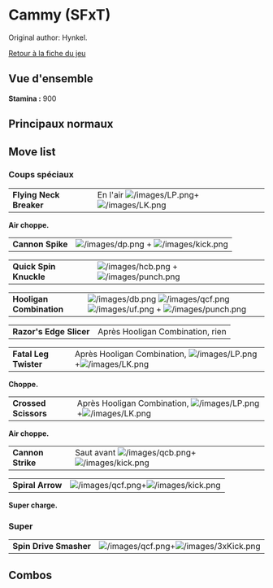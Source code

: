 # Cammy (SFxT)

Original author: Hynkel.

[Retour à la fiche du jeu](Street_Fighter_x_Tekken "wikilink")

## Vue d'ensemble

**Stamina :** 900

## Principaux normaux

## Move list

### Coups spéciaux

|                         |                                                                                    |
|-------------------------|------------------------------------------------------------------------------------|
| **Flying Neck Breaker** | En l'air ![](/images/LP.png "/images/LP.png")+![](/images/LK.png "/images/LK.png") |

**Air choppe.**

|                  |                                                                                 |
|------------------|---------------------------------------------------------------------------------|
| **Cannon Spike** | ![](/images/dp.png "/images/dp.png") + ![](/images/kick.png "/images/kick.png") |

|                        |                                                                                     |
|------------------------|-------------------------------------------------------------------------------------|
| **Quick Spin Knuckle** | ![](/images/hcb.png "/images/hcb.png") + ![](/images/punch.png "/images/punch.png") |

|                          |                                                                                                                                                               |
|--------------------------|---------------------------------------------------------------------------------------------------------------------------------------------------------------|
| **Hooligan Combination** | ![](/images/db.png "/images/db.png") ![](/images/qcf.png "/images/qcf.png") ![](/images/uf.png "/images/uf.png") + ![](/images/punch.png "/images/punch.png") |

|                         |                                  |
|-------------------------|----------------------------------|
| **Razor's Edge Slicer** | Après Hooligan Combination, rien |

|                       |                                                                                                       |
|-----------------------|-------------------------------------------------------------------------------------------------------|
| **Fatal Leg Twister** | Après Hooligan Combination, ![](/images/LP.png "/images/LP.png")+![](/images/LK.png "/images/LK.png") |

**Choppe.**

|                      |                                                                                                       |
|----------------------|-------------------------------------------------------------------------------------------------------|
| **Crossed Scissors** | Après Hooligan Combination, ![](/images/LP.png "/images/LP.png")+![](/images/LK.png "/images/LK.png") |

**Air choppe.**

|                   |                                                                                            |
|-------------------|--------------------------------------------------------------------------------------------|
| **Cannon Strike** | Saut avant ![](/images/qcb.png "/images/qcb.png")+![](/images/kick.png "/images/kick.png") |

|                  |                                                                                 |
|------------------|---------------------------------------------------------------------------------|
| **Spiral Arrow** | ![](/images/qcf.png "/images/qcf.png")+![](/images/kick.png "/images/kick.png") |

**Super charge.**

### Super

|                        |                                                                                     |
|------------------------|-------------------------------------------------------------------------------------|
| **Spin Drive Smasher** | ![](/images/qcf.png "/images/qcf.png")+![](/images/3xKick.png "/images/3xKick.png") |

## Combos
